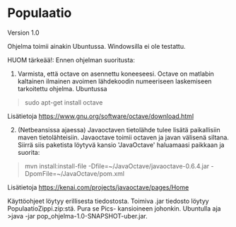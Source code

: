 Populaatio
==========
Version  1.0

Ohjelma toimii ainakin Ubuntussa. Windowsilla ei ole testattu. 

HUOM tärkeää!:
Ennen ohjelman suoritusta:

1. Varmista, että octave on asennettu koneeseesi. Octave on matlabin kaltainen ilmainen avoimen lähdekoodin numeeriseen laskemiseen tarkoitettu ohjelma. Ubuntussa 

>sudo apt-get install octave

Lisätietoja <https://www.gnu.org/software/octave/download.html>

2. (Netbeansissa ajaessa) Javaoctaven tietolähde tulee lisätä paikallisiin maven tietolähteisiin. Javaoctave toimii octaven ja javan välisenä siltana. Siirrä siis paketista löytyvä kansio 'JavaOctave' haluamaasi paikkaan ja suorita:

>mvn install:install-file -Dfile=~/JavaOctave/javaoctave-0.6.4.jar -DpomFile=~/JavaOctave/pom.xml

Lisätietoja <https://kenai.com/projects/javaoctave/pages/Home>

Käyttöohjeet löytyy erillisesta tiedostosta. Toimiva .jar tiedosto löytyy PopulaatioZippi.zip:stä. Pura se Pics- kansioineen johonkin. Ubuntulla aja >java -jar pop_ohjelma-1.0-SNAPSHOT-uber.jar.
